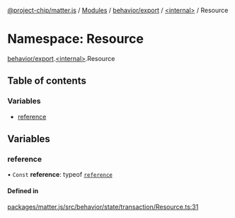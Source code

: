 [@project-chip/matter.js](../README.md) / [Modules](../modules.md) / [behavior/export](behavior_export.md) / [\<internal\>](behavior_export._internal_.md) / Resource

# Namespace: Resource

[behavior/export](behavior_export.md).[\<internal\>](behavior_export._internal_.md).Resource

## Table of contents

### Variables

- [reference](behavior_export._internal_.Resource.md#reference)

## Variables

### reference

• `Const` **reference**: typeof [`reference`](behavior_export._internal_.Resource.md#reference)

#### Defined in

[packages/matter.js/src/behavior/state/transaction/Resource.ts:31](https://github.com/project-chip/matter.js/blob/2d9f2165d2672864fda3496a6d0d5f93597f82c6/packages/matter.js/src/behavior/state/transaction/Resource.ts#L31)
